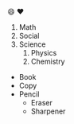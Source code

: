 :smile:
:heart:

1. Math
2. Social
3. Science
   1. Physics
   2. Chemistry

* Book
* Copy
* Pencil
   * Eraser
   * Sharpener
